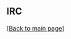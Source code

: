 ## IRC

<!-- https://github.com/gautamsahil1947/blog/blob/main/files/xx.md -->

[[Back to main page](https://github.com/gautamsahil1947/blog)]
